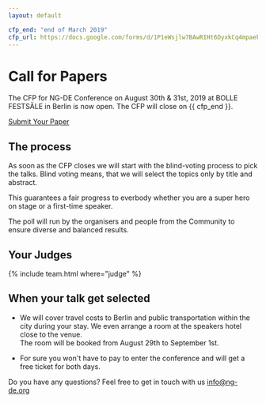 ```yaml
---
layout: default

cfp_end: "end of March 2019"
cfp_url: https://docs.google.com/forms/d/1P1eWsjlw7BAwRIHt6DyxkCq4mpaek_2aM8rtiF0D7pg
---
```


# Call for Papers

The CFP for NG-DE Conference on August 30th & 31st, 2019 at BOLLE FESTSÄLE in Berlin is now open. The CFP will close on {{ cfp_end }}.

<a class="button button--xlarge" href="{{ cfp_url }}" target="_blank" rel="nofollow noopener">
  <span class="button__scale">Submit Your Paper</span>
</a>

## The process

As soon as the CFP closes we will start with the blind-voting process to pick the talks. Blind voting means, that we will select the topics only by title and abstract.

This guarantees a fair progress to everbody whether you are a super hero on stage or a first-time speaker.

The poll will run by the organisers and people from the Community to ensure diverse and balanced results.

## Your Judges

{% include team.html where="judge" %}

## When your talk get selected

- We will cover travel costs to Berlin and public transportation within the city during your stay. We even arrange a room at the speakers hotel close to the venue.  
  The room will be booked from August 29th to September 1st.

- For sure you won't have to pay to enter the conference and will get a free ticket for both days.

Do you have any questions? Feel free to get in touch with us [info@ng-de.org](mailto:info@ng-de.org)

